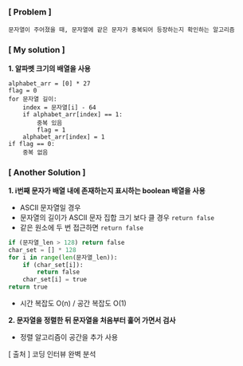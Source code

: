 ### [ Problem ]

```
문자열이 주어졌을 때, 문자열에 같은 문자가 중복되어 등장하는지 확인하는 알고리즘
```



### [ My solution ]

**1. 알파벳 크기의 배열을 사용**

```
alphabet_arr = [0] * 27
flag = 0
for 문자열 길이:
	index = 문자열[i] - 64
	if alphabet_arr[index] == 1:
		중복 있음
		flag = 1
	alphabet_arr[index] = 1
if flag == 0:
	중복 없음
```



### [ Another Solution ]

**1. i번째 문자가 배열 내에 존재하는지 표시하는 boolean 배열을 사용**

* ASCII 문자열일 경우
* 문자열의 길이가 ASCII 문자 집합 크기 보다 클 경우 `return false`
* 같은 원소에 두 번 접근하면 `return false`

```python
if (문자열_len > 128) return false
char_set = [] * 128
for i in range(len(문자열_len)):
	if (char_set[i]):
        return false
    char_set[i] = true
return true
```

* 시간 복잡도 O(n) / 공간 복잡도 O(1)



**2. 문자열을 정렬한 뒤 문자열을 처음부터 훑어 가면서 검사**

* 정렬 알고리즘이 공간을 추가 사용



[ 출처 ] 코딩 인터뷰 완벽 분석